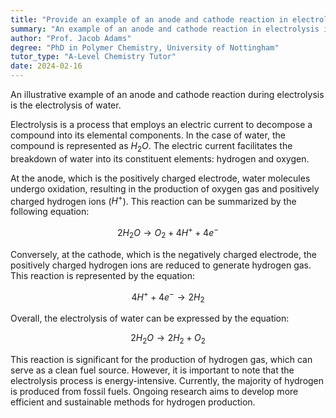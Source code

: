 ```yaml
---
title: "Provide an example of an anode and cathode reaction in electrolysis"
summary: "An example of an anode and cathode reaction in electrolysis is the electrolysis of water."
author: "Prof. Jacob Adams"
degree: "PhD in Polymer Chemistry, University of Nottingham"
tutor_type: "A-Level Chemistry Tutor"
date: 2024-02-16
---
```


An illustrative example of an anode and cathode reaction during electrolysis is the electrolysis of water.

Electrolysis is a process that employs an electric current to decompose a compound into its elemental components. In the case of water, the compound is represented as $H_2O$. The electric current facilitates the breakdown of water into its constituent elements: hydrogen and oxygen.

At the anode, which is the positively charged electrode, water molecules undergo oxidation, resulting in the production of oxygen gas and positively charged hydrogen ions ($H^+$). This reaction can be summarized by the following equation:

$$
2 H_2O \rightarrow O_2 + 4 H^+ + 4 e^-
$$

Conversely, at the cathode, which is the negatively charged electrode, the positively charged hydrogen ions are reduced to generate hydrogen gas. This reaction is represented by the equation:

$$
4 H^+ + 4 e^- \rightarrow 2 H_2
$$

Overall, the electrolysis of water can be expressed by the equation:

$$
2 H_2O \rightarrow 2 H_2 + O_2
$$

This reaction is significant for the production of hydrogen gas, which can serve as a clean fuel source. However, it is important to note that the electrolysis process is energy-intensive. Currently, the majority of hydrogen is produced from fossil fuels. Ongoing research aims to develop more efficient and sustainable methods for hydrogen production.
    